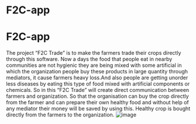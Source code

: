 # F2C-app
# F2C-app
The project “F2C Trade” is to make the farmers trade their crops directly through this software. Now a days the food that people eat in nearby communities are not hygienic they are being mixed with some artificial in which the organization people buy these products in large quantity through mediators, it cause farmers heavy loss.And also people are getting unorder less diseases by eating this type of food mixed with artificial components or chemicals. So in this  “F2C Trade” will create direct communication between farmers and organization. So that the organisation can buy the crop directly from the farmer and can prepare their own healthy food and without help of any mediator their money will be saved by using this. Healthy crop is bought directly from the farmers to the organization.
![image](https://github.com/saranyareddyd/F2C-app/assets/160013055/64a9a3b0-90e7-4c1f-b4e6-f413a9708969)

